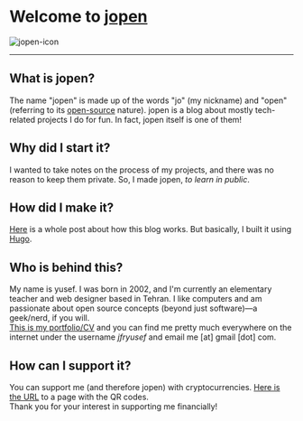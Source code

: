 
# Welcome to [jopen](https://jfryusef.link/)

![jopen-icon](https://github.com/user-attachments/assets/d2107d35-9335-41cb-bf94-a31570455e8b)

---

## What is jopen?

The name "jopen" is made up of the words "jo" (my nickname) and "open" (referring to its [open-source](https://github.com/jfryusef/jopen) nature). jopen is a blog about mostly tech-related projects I do for fun. In fact, jopen itself is one of them!

## Why did I start it?

I wanted to take notes on the process of my projects, and there was no reason to keep them private. So, I made jopen, _to learn in public_.

## How did I make it?

[Here](https://jfryusef.link/posts/how-did-i-make-jopen/) is a whole post about how this blog works. But basically, I built it using [Hugo](https://gohugo.io/).

## Who is behind this?

My name is yusef. I was born in 2002, and I'm currently an elementary teacher and web designer based in Tehran. I like computers and am passionate about open source concepts (beyond just software)—a geek/nerd, if you will.  
[This is my portfolio/CV](https://jfryusef.work) and you can find me pretty much everywhere on the internet under the username _jfryusef_ and email me [at] gmail [dot] com.

## How can I support it?

You can support me (and therefore jopen) with cryptocurrencies. [Here is the URL](https://www.jfryusef.work/support/) to a page with the QR codes.  
Thank you for your interest in supporting me financially!
